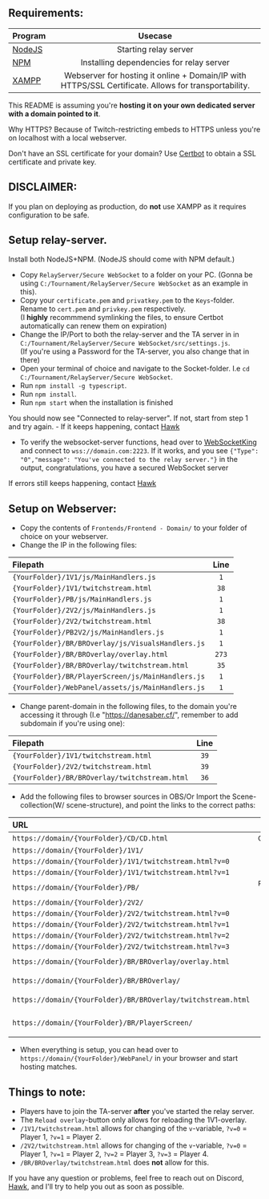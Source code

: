 ## Requirements:
| Program                                                                  |                                               Usecase                                                |
| :----------------------------------------------------------------------- | :--------------------------------------------------------------------------------------------------: |
| [NodeJS](https://nodejs.org/en/download/)                                |                                        Starting relay server                                         |
| [NPM](https://docs.npmjs.com/downloading-and-installing-node-js-and-npm) |                               Installing dependencies for relay server                               |
| [XAMPP](https://www.apachefriends.org/download.html)                     | Webserver for hosting it online + Domain/IP with HTTPS/SSL Certificate. Allows for transportability. |

This README is assuming you're **hosting it on your own dedicated server with a domain pointed to it**. 

Why HTTPS? Because of Twitch-restricting embeds to HTTPS unless you're on localhost with a local webserver.

Don't have an SSL certificate for your domain? Use [Certbot](https://certbot.eff.org/instructions) to obtain a SSL certificate and private key.


## DISCLAIMER: 
If you plan on deploying as production, do **not** use XAMPP as it requires configuration to be safe. 

## Setup relay-server.
Install both NodeJS+NPM. (NodeJS should come with NPM default.)

- Copy `RelayServer/Secure WebSocket` to a folder on your PC. (Gonna be using `C:/Tournament/RelayServer/Secure WebSocket` as an example in this).
- Copy your `certificate.pem` and `privatkey.pem` to the `Keys`-folder. Rename to `cert.pem` and `privkey.pem` respectively. \
(I **highly** recommmend symlinking the files, to ensure Certbot automatically can renew them on expiration)
- Change the IP/Port to both the relay-server and the TA server in in `C:/Tournament/RelayServer/Secure WebSocket/src/settings.js`. \
(If you're using a Password for the TA-server, you also change that in there)
- Open your terminal of choice and navigate to the Socket-folder. I.e `cd C:/Tournament/RelayServer/Secure WebSocket`.
- Run `npm install -g typescript`.
- Run `npm install`.
- Run `npm start` when the installation is finished

You should now see "Connected to relay-server". If not, start from step 1 and try again. - If it keeps happening, contact [Hawk](https://discordapp.com/users/592779895084679188)
- To verify the websocket-server functions, head over to [WebSocketKing](https://websocketking.com/) and connect to `wss://domain.com:2223`.
If it works, and you see `{"Type": "0","message": "You've connected to the relay server."}` in the output, congratulations, you have a secured WebSocket server

If errors still keeps happening, contact [Hawk](https://discordapp.com/users/592779895084679188)

## Setup on Webserver:
- Copy the contents of `Frontends/Frontend - Domain/` to your folder of choice on your webserver.
- Change the IP in the following files:

| Filepath                                              | Line  |
| :---------------------------------------------------- | :---: |
| `{YourFolder}/1V1/js/MainHandlers.js`                 |  `1`  |
| `{YourFolder}/1V1/twitchstream.html`                  | `38`  |
| `{YourFolder}/PB/js/MainHandlers.js`                  |  `1`  |
| `{YourFolder}/2V2/js/MainHandlers.js`                 |  `1`  |
| `{YourFolder}/2V2/twitchstream.html`                  | `38`  |
| `{YourFolder}/PB2V2/js/MainHandlers.js`               |  `1`  |
| `{YourFolder}/BR/BROverlay/js/VisualsHandlers.js`     |  `1`  |
| `{YourFolder}/BR/BROverlay/overlay.html`              | `273` |
| `{YourFolder}/BR/BROverlay/twitchstream.html`         | `35`  |
| `{YourFolder}/BR/PlayerScreen/js/MainHandlers.js`     |  `1`  |
| `{YourFolder}/WebPanel/assets/js/MainHandlers.js`     |  `1`  |

- Change parent-domain in the following files, to the domain you're accessing it through (I.e "https://danesaber.cf/", remember to add subdomain if you're using one):

| Filepath                                           | Line  |
| :------------------------------------------------- | :---: |
| `{YourFolder}/1V1/twitchstream.html`               | `39`  |
| `{YourFolder}/2V2/twitchstream.html` | `39`  |
| `{YourFolder}/BR/BROverlay/twitchstream.html`      | `36`  |

- Add the following files to browser sources in OBS/Or Import the Scene-collection(W/ scene-structure), and point the links to the correct paths:

| URL                                                                   |          Scene          |  Order   | Resolution  |
| :-------------------------------------------------------------------- | :---------------------: | :------: | :---------: |
| `https://domain/{YourFolder}/CD/CD.html`                              |       `Countdown`       |    -     | `1920x1080` |
| `https://domain/{YourFolder}/1V1/`                                    |          `1V1`          |  `Top`   | `1920x1080` |
| `https://domain/{YourFolder}/1V1/twitchstream.html?v=0`               |          `1V1`          | `Bottom` | `1920x1080` |
| `https://domain/{YourFolder}/1V1/twitchstream.html?v=1`               |          `1V1`          | `Bottom` | `1920x1080` |
| `https://domain/{YourFolder}/PB/`                                     |    `Picks and Bans`     |  `Top`   | `1920x1080` |
| `https://domain/{YourFolder}/2V2/`                                    |          `2V2`          |  `Top`   | `1920x1080` |
| `https://domain/{YourFolder}/2V2/twitchstream.html?v=0`               |          `2V2`          | `Bottom` | `1920x1080` |
| `https://domain/{YourFolder}/2V2/twitchstream.html?v=1`               |          `2V2`          | `Bottom` | `1920x1080` |
| `https://domain/{YourFolder}/2V2/twitchstream.html?v=2`               |          `2V2`          | `Bottom` | `1920x1080` |
| `https://domain/{YourFolder}/2V2/twitchstream.html?v=3`               |          `2V2`          | `Bottom` | `1920x1080` |
| `https://domain/{YourFolder}/BR/BROverlay/overlay.html`               |     `Battle Royale`     |  `Top`   | `2560x1140` |
| `https://domain/{YourFolder}/BR/BROverlay/`                           |     `Battle Royale`     | `Middle` | `1920x1080` |
| `https://domain/{YourFolder}/BR/BROverlay/twitchstream.html`          |     `Battle Royale`     | `Bottom` | `1920x1080` |
| `https://domain/{YourFolder}/BR/PlayerScreen/`                        | `Battle Royale Players` |  `Top`   | `1920x1080` |

- When everything is setup, you can head over to `https://domain/{YourFolder}/WebPanel/` in your browser and start hosting matches.

## Things to note:
- Players have to join the TA-server **after** you've started the relay server. 
- The `Reload overlay`-button only allows for reloading the 1V1-overlay.
- `/1V1/twitchstream.html` allows for changing of the `v`-variable, `?v=0` = Player 1, `?v=1` = Player 2.
- `/2V2/twitchstream.html` allows for changing of the `v`-variable, `?v=0` = Player 1, `?v=1` = Player 2, `?v=2` = Player 3, `?v=3` = Player 4.
- `/BR/BROverlay/twitchstream.html` does **not** allow for this.

If you have any question or problems, feel free to reach out on Discord, [Hawk](https://discordapp.com/users/592779895084679188), and I'll try to help you out as soon as possible.
